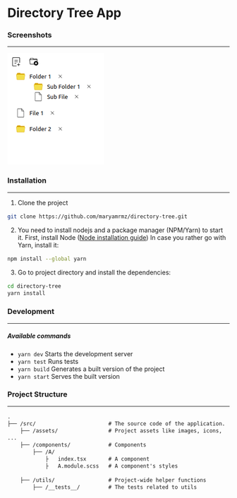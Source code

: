 # Directory Tree App

### Screenshots

---

![img](/src/assets/images/screenshot.png)

### Installation

---

1. Clone the project

```bash
git clone https://github.com/maryamrmz/directory-tree.git
```

2. You need to install nodejs and a package manager (NPM/Yarn) to start it.
   First, install Node ([Node installation guide](https://nodejs.org/en/download/))
   In case you rather go with Yarn, install it:

```bash
npm install --global yarn
```

3. Go to project directory and install the dependencies:

```bash
cd directory-tree
yarn install
```

### Development

---

##### Available commands

-   `yarn dev`
    Starts the development server
-   `yarn test`
    Runs tests
-   `yarn build`
    Generates a built version of the project
-   `yarn start`
    Serves the built version

### Project Structure

---

```
.
├── /src/                       # The source code of the application.
    ├── /assets/                # Project assets like images, icons, ...
    ├── /components/            # Components
        ├── /A/
            ├   index.tsx       # A component
            ├   A.module.scss   # A component's styles

    ├── /utils/                 # Project-wide helper functions
        ├── /__tests__/         # The tests related to utils
```
